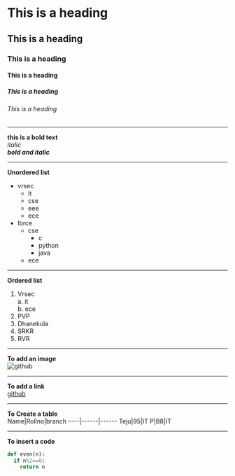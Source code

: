 # This is a heading
## This is a heading
### This is a heading
#### This is a heading
##### This is a heading
###### This is a heading

-----------------------------------------------

**this is a bold text**  
*italic*    
***bold and italic***    

-----------------------------------------------

**Unordered list** 
- vrsec
  + it
  + cse
  + eee
  + ece
- lbrce
  - cse
    - c
    - python
    - java
   - ece
   
-----------------------------------------------

**Ordered list**
1. Vrsec  
  a. it  
  b. ece  
2. PVP
3. Dhanekula
4. SRKR
5. RVR

---------------------------------------------------

**To add an image**  
![github](https://github.blog/wp-content/uploads/2019/05/mona-heart-featured.png?fit=2400%2C1260)

----------------------------------------------------------------------------------------------------------

**To add a link**  
[github](http://192.168.2.253:8090/httpclient.html)

---------------------------------------------------------

**To Create a table**  
Name|Rollno|branch
----|------|------
Teju|95|IT
P|B8|IT

--------------------------------------------------------

**To insert a code**   
  ```python
  def even(n):
    if n%2==0:
      return n
      
  ```
